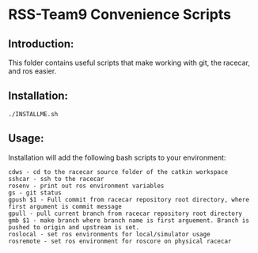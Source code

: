 RSS-Team9 Convenience Scripts
===============
Introduction:
----------------
This folder contains useful scripts that make working with git, the racecar, and ros easier.

Installation:
----------------
```
./INSTALLME.sh
```

Usage:
----------------
Installation will add the following bash scripts to your environment:
```
cdws - cd to the racecar source folder of the catkin workspace
sshcar - ssh to the racecar
rosenv - print out ros environment variables
gs - git status
gpush $1 - Full commit from racecar repository root directory, where first argument is commit message
gpull - pull current branch from racecar repository root directory
gmb $1 - make branch where branch name is first arguement. Branch is pushed to origin and upstream is set.
roslocal - set ros environments for local/simulator usage
rosremote - set ros environment for roscore on physical racecar
```
